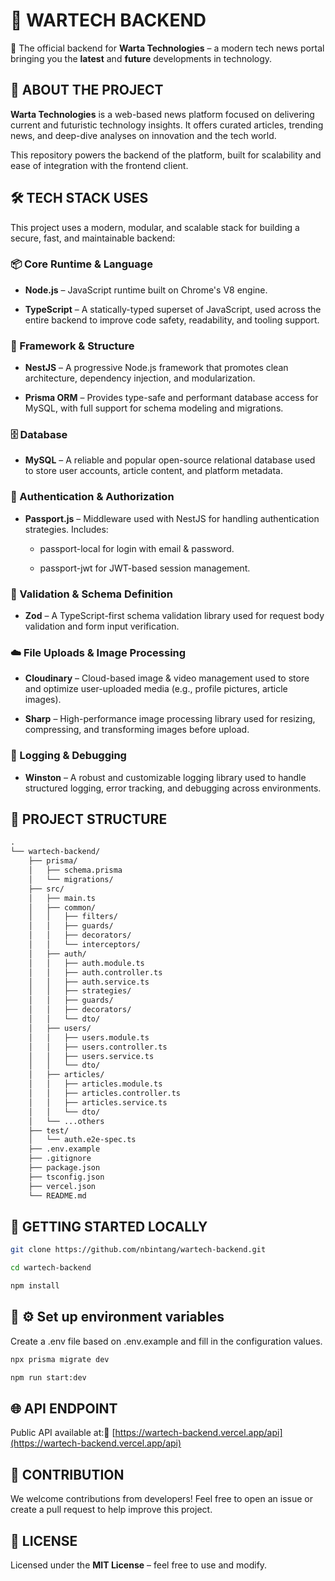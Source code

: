 🚀 WARTECH BACKEND
==================

🔧 The official backend for **Warta Technologies** – a modern tech news portal bringing you the **latest** and **future** developments in technology.

🧠 ABOUT THE PROJECT
--------------------

**Warta Technologies** is a web-based news platform focused on delivering current and futuristic technology insights. It offers curated articles, trending news, and deep-dive analyses on innovation and the tech world.

This repository powers the backend of the platform, built for scalability and ease of integration with the frontend client.

🛠️ TECH STACK USES
-------------------

This project uses a modern, modular, and scalable stack for building a secure, fast, and maintainable backend:

### 📦 Core Runtime & Language

*   **Node.js** – JavaScript runtime built on Chrome's V8 engine.
    
*   **TypeScript** – A statically-typed superset of JavaScript, used across the entire backend to improve code safety, readability, and tooling support.
    

### 🧱 Framework & Structure

*   **NestJS** – A progressive Node.js framework that promotes clean architecture, dependency injection, and modularization.
    
*   **Prisma ORM** – Provides type-safe and performant database access for MySQL, with full support for schema modeling and migrations.
    

### 🗄️ Database

*   **MySQL** – A reliable and popular open-source relational database used to store user accounts, article content, and platform metadata.
    

### 🔐 Authentication & Authorization

*   **Passport.js** – Middleware used with NestJS for handling authentication strategies. Includes:
    
    *   passport-local for login with email & password.
        
    *   passport-jwt for JWT-based session management.
        

### 🧾 Validation & Schema Definition

*   **Zod** – A TypeScript-first schema validation library used for request body validation and form input verification.
    

### ☁️ File Uploads & Image Processing

*   **Cloudinary** – Cloud-based image & video management used to store and optimize user-uploaded media (e.g., profile pictures, article images).
    
*   **Sharp** – High-performance image processing library used for resizing, compressing, and transforming images before upload.
    

### 🧪 Logging & Debugging

*   **Winston** – A robust and customizable logging library used to handle structured logging, error tracking, and debugging across environments.
    
📁 PROJECT STRUCTURE
--------------------
```md
.
└── wartech-backend/
    ├── prisma/
    │   ├── schema.prisma
    │   └── migrations/
    ├── src/
    │   ├── main.ts
    │   ├── common/
    │   │   ├── filters/
    │   │   ├── guards/
    │   │   ├── decorators/
    │   │   └── interceptors/
    │   ├── auth/
    │   │   ├── auth.module.ts
    │   │   ├── auth.controller.ts
    │   │   ├── auth.service.ts
    │   │   ├── strategies/
    │   │   ├── guards/
    │   │   ├── decorators/
    │   │   └── dto/
    │   ├── users/
    │   │   ├── users.module.ts
    │   │   ├── users.controller.ts
    │   │   ├── users.service.ts
    │   │   └── dto/
    │   ├── articles/
    │   │   ├── articles.module.ts
    │   │   ├── articles.controller.ts
    │   │   ├── articles.service.ts
    │   │   └── dto/
    │   └── ...others
    ├── test/
    │   └── auth.e2e-spec.ts
    ├── .env.example
    ├── .gitignore
    ├── package.json
    ├── tsconfig.json
    ├── vercel.json
    └── README.md
```

🔧 GETTING STARTED LOCALLY
--------------------------
```bash
git clone https://github.com/nbintang/wartech-backend.git
```
```bash
cd wartech-backend
```
```bash
npm install
```

🔧 ⚙️ Set up environment variables
--------------------------
Create a .env file based on .env.example and fill in the configuration values.
```bash
npx prisma migrate dev
```
```bash
npm run start:dev
```

🌐 API ENDPOINT
---------------

Public API available at:🔗 [https://wartech-backend.vercel.app/api](https://wartech-backend.vercel.app/api)

🤝 CONTRIBUTION
---------------

We welcome contributions from developers! Feel free to open an issue or create a pull request to help improve this project.

📄 LICENSE
----------

Licensed under the **MIT License** – feel free to use and modify.
